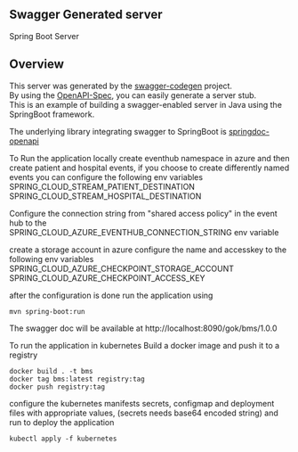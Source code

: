 ## Swagger Generated server

Spring Boot Server 


## Overview  
This server was generated by the [swagger-codegen](https://github.com/swagger-api/swagger-codegen) project.  
By using the [OpenAPI-Spec](https://github.com/swagger-api/swagger-core), you can easily generate a server stub.  
This is an example of building a swagger-enabled server in Java using the SpringBoot framework.

The underlying library integrating swagger to SpringBoot is [springdoc-openapi](https://github.com/springdoc/springdoc-openapi)

To Run the application locally
create eventhub namespace in azure and then create patient and hospital events, if you choose to create differently named events you can configure the following env variables
SPRING_CLOUD_STREAM_PATIENT_DESTINATION
SPRING_CLOUD_STREAM_HOSPITAL_DESTINATION

Configure the connection string from "shared access policy" in the event hub to the  
SPRING_CLOUD_AZURE_EVENTHUB_CONNECTION_STRING 
env variable

create a storage account in azure
configure the name and accesskey to the following env variables
SPRING_CLOUD_AZURE_CHECKPOINT_STORAGE_ACCOUNT
SPRING_CLOUD_AZURE_CHECKPOINT_ACCESS_KEY

after the configuration is done run the application using
```shell
mvn spring-boot:run
```
The swagger doc will be available at
http://localhost:8090/gok/bms/1.0.0

To run the application in kubernetes 
Build a docker image and push it to a registry
```shell
docker build . -t bms
docker tag bms:latest registry:tag
docker push registry:tag
```
configure the kubernetes manifests secrets, configmap and deployment files with appropriate values, (secrets needs base64 encoded string)
and run to deploy the application

```shell
kubectl apply -f kubernetes
```



